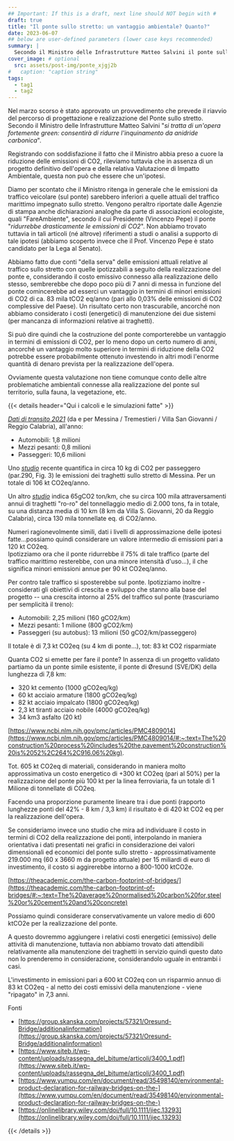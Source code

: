 ```yaml
---
## Important: If this is a draft, next line should NOT begin with #
draft: true
title: "Il ponte sullo stretto: un vantaggio ambientale? Quanto?"
date: 2023-06-07
## below are user-defined parameters (lower case keys recommended)
summary: |
  Secondo il Ministro delle Infrastrutture Matteo Salvini il ponte sullo stretto di Messina sarà "*un'opera fortemente green: consentirà di ridurre l'inquinamento da anidride carbonica*". Sarà vero?
cover_image: # optional
  src: assets/post-img/ponte_xjgj2b
#   caption: "caption string"
tags:
  - tag1
  - tag2
---
```


Nel marzo scorso è stato approvato un provvedimento che prevede il riavvio del percorso di progettazione e realizzazione del Ponte sullo stretto. Secondo il Ministro delle Infrastrutture Matteo Salvini "*si tratta di un'opera fortemente green: consentirà di ridurre l'inquinamento da anidride carbonica*".

Registrando con soddisfazione il fatto che il Ministro abbia preso a cuore la riduzione delle emissioni di CO2, rileviamo tuttavia che in assenza di un progetto definitivo dell'opera e della relativa Valutazione di Impatto Ambientale, questa non può che essere che un'ipotesi.

Diamo per scontato che il Ministro ritenga in generale che le emissioni da traffico veicolare (sul ponte) sarebbero inferiori a quelle attuali del traffico marittimo impegnato sullo stretto. Vengono peraltro riportate dalle Agenzie di stampa anche dichiarazioni analoghe da parte di associazioni ecologiste, quali "FareAmbiente", secondo il cui Presidente (Vincenzo Pepe) il ponte "*ridurrebbe drasticamente le emissioni di CO2*". Non abbiamo trovato tuttavia in tali articoli (né altrove) riferimenti a studi o analisi a supporto di tale ipotesi (abbiamo scoperto invece che il Prof. Vincenzo Pepe è stato candidato per la Lega al Senato).

Abbiamo fatto due conti "della serva" delle emissioni attuali relative al traffico sullo stretto con quelle ipotizzabili a seguito della realizzazione del ponte e, considerando il costo emissivo connesso alla realizzazione dello stesso, sembrerebbe che dopo poco più di 7 anni di messa in funzione del ponte comincerebbe ad esserci un vantaggio in termini di minori emissioni di CO2 di ca. 83 mila tCO2 eq/anno (pari allo 0,03% delle emissioni di CO2 complessive del Paese). Un risultato certo non trascurabile, ancorché non abbiamo considerato i costi (energetici) di manutenzione dei due sistemi (per mancanza di informazioni relative ai traghetti).

Si può dire quindi che la costruzione del ponte comporterebbe un vantaggio in termini di emissioni di CO2, per lo meno dopo un certo numero di anni, ancorché un vantaggio molto superiore in termini di riduzione della CO2 potrebbe essere probabilmente ottenuto investendo in altri modi l'enorme quantità di denaro prevista per la realizzazione dell'opera.

Ovviamente questa valutazione non tiene comunque conto delle altre problematiche ambientali connesse alla realizzazione del ponte sul territorio, sulla fauna, la vegetazione, etc.

{{< details header="Qui i calcoli e le simulazioni fatte" >}}

[*Dati di transito 2021*](https://www.mit.gov.it/sites/default/files/media/notizia/2021-05/Relazione%20-%20GdL%20Attraversamento%20stabile%20stretto%20%281%29.pdf) (da e per Messina / Tremestieri / Villa San Giovanni / Reggio Calabria), all'anno:

- Automobili: 1,8 milioni
- Mezzi pesanti: 0,8 milioni
- Passeggeri: 10,6 milioni

Uno [*studio*](https://www.researchgate.net/publication/342589035_EU-MRV_an_analysis_of_2018's_Ro-Pax_CO2_data) recente quantifica in circa 10 kg di CO2 per passeggero (par.290, Fig. 3) le emissioni dei traghetti sullo stretto di Messina. Per un totale di 106 kt CO2eq/anno.

Un altro [*studio*](https://backend.orbit.dtu.dk/ws/portalfiles/portal/7767365/Environmental_Performance_Evaluation_of_Ro_Ro_Passenger_Ferry_Transportation_FINAL.pdf) indica 65gCO2 ton/km, che su circa 100 mila attraversamenti annui di traghetti "ro-ro" del tonnellaggio medio di 2.000 tons, fa in totale, su una distanza media di 10 km (8 km da Villa S. Giovanni, 20 da Reggio Calabria), circa 130 mila tonnellate eq. di CO2/anno.

Numeri ragionevolmente simili, dati i livelli di approssimazione delle ipotesi fatte...possiamo quindi considerare un valore intermedio di emissioni pari a 120 kt CO2eq.  
Ipotizziamo ora che il ponte ridurrebbe il 75% di tale traffico (parte del traffico marittimo resterebbe, con una minore intensità d'uso...), il che significa minori emissioni annue per 90 kt CO2eq/anno.

Per contro tale traffico si sposterebbe sul ponte. Ipotizziamo inoltre - considerati gli obiettivi di crescita e sviluppo che stanno alla base del progetto -- una crescita intorno al 25% del traffico sul ponte (trascuriamo per semplicità il treno):

- Automobili: 2,25 milioni (160 gCO2/km)
- Mezzi pesanti: 1 milione (800 gCO2/km)
- Passeggeri (su autobus): 13 milioni (50 gCO2/km/passeggero)

Il totale è di 7,3 kt CO2eq (su 4 km di ponte...), tot: 83 kt CO2 risparmiate

Quanta CO2 si emette per fare il ponte? In assenza di un progetto validato partiamo da un ponte simile esistente, il ponte di Øresund (SVE/DK) della lunghezza di 7,8 km:

- 320 kt cemento (1000 gCO2eq/kg)
- 60 kt acciaio armature (1800 gCO2eq/kg)
- 82 kt acciaio impalcato (1800 gCO2eq/kg)
- 2,3 kt tiranti acciaio nobile (4000 gCO2eq/kg)
- 34 km3 asfalto (20 kt)

[https://www.ncbi.nlm.nih.gov/pmc/articles/PMC4809014](https://www.ncbi.nlm.nih.gov/pmc/articles/PMC4809014/#:~:text=The%20construction%20process%20includes%20the,pavement%20construction%20is%2052%2C264%2C916.06%20kg).

Tot. 605 kt CO2eq di materiali, considerando in maniera molto approssimativa un costo energetico di +300 kt CO2eq (pari al 50%) per la realizzazione del ponte più 100 kt per la linea ferroviaria, fa un totale di 1 Milione di tonnellate di CO2eq.

Facendo una proporzione puramente lineare tra i due ponti (rapporto lunghezze ponti del 42% - 8 km / 3,3 km) il risultato è di 420 kt CO2 eq per la realizzazione dell'opera.

Se consideriamo invece uno studio che mira ad individuare il costo in termini di CO2 della realizzazione dei ponti, interpolando in maniera orientativa i dati presentati nei grafici in considerazione dei valori dimensionali ed economici del ponte sullo stretto - approssimativamente 219.000 mq (60 x 3660 m da progetto attuale) per 15 miliardi di euro di investimento, il costo si aggirerebbe intorno a 800-1000 ktCO2e.

[https://theacademic.com/the-carbon-footprint-of-bridges/](https://theacademic.com/the-carbon-footprint-of-bridges/#:~:text=The%20average%20normalised%20carbon%20for,steel%20or%20cement%20and%20concrete)

Possiamo quindi considerare conservativamente un valore medio di 600 ktCO2e per la realizzazione del ponte.

A questo dovremmo aggiungere i relativi costi energetici (emissivo) delle attività di manutenzione, tuttavia non abbiamo trovato dati attendibili relativamente alla manutenzione dei traghetti in servizio quindi questo dato non lo prenderemo in considerazione, considerandolo uguale in entrambi i casi.

L'investimento in emissioni pari a 600 kt CO2eq con un risparmio annuo di 83 kt CO2eq - al netto dei costi emissivi della manutenzione - viene "ripagato" in 7,3 anni.

Fonti

- [https://group.skanska.com/projects/57321/Oresund-Bridge/additionalinformation](https://group.skanska.com/projects/57321/Oresund-Bridge/additionalinformation)
- [https://www.siteb.it/wp-content/uploads/rassegna_del_bitume/articoli/3400_1.pdf](https://www.siteb.it/wp-content/uploads/rassegna_del_bitume/articoli/3400_1.pdf)
- [https://www.yumpu.com/en/document/read/35498140/environmental-product-declaration-for-railway-bridges-on-the-](https://www.yumpu.com/en/document/read/35498140/environmental-product-declaration-for-railway-bridges-on-the-)
- [https://onlinelibrary.wiley.com/doi/full/10.1111/jiec.13293](https://onlinelibrary.wiley.com/doi/full/10.1111/jiec.13293)

{{< /details >}}

<!--
  created 2023-06-07 09:07:13.184361 +0200 CEST m=+0.035219542
-->